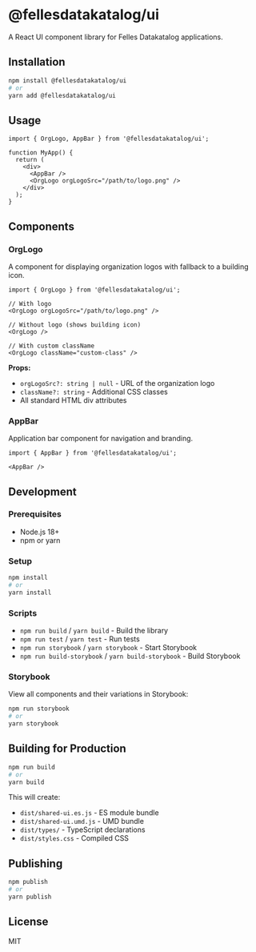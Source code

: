 # @fellesdatakatalog/ui

A React UI component library for Felles Datakatalog applications.

## Installation

```bash
npm install @fellesdatakatalog/ui
# or
yarn add @fellesdatakatalog/ui
```

## Usage

```tsx
import { OrgLogo, AppBar } from '@fellesdatakatalog/ui';

function MyApp() {
  return (
    <div>
      <AppBar />
      <OrgLogo orgLogoSrc="/path/to/logo.png" />
    </div>
  );
}
```

## Components

### OrgLogo

A component for displaying organization logos with fallback to a building icon.

```tsx
import { OrgLogo } from '@fellesdatakatalog/ui';

// With logo
<OrgLogo orgLogoSrc="/path/to/logo.png" />

// Without logo (shows building icon)
<OrgLogo />

// With custom className
<OrgLogo className="custom-class" />
```

**Props:**
- `orgLogoSrc?: string | null` - URL of the organization logo
- `className?: string` - Additional CSS classes
- All standard HTML div attributes

### AppBar

Application bar component for navigation and branding.

```tsx
import { AppBar } from '@fellesdatakatalog/ui';

<AppBar />
```

## Development

### Prerequisites

- Node.js 18+
- npm or yarn

### Setup

```bash
npm install
# or
yarn install
```

### Scripts

- `npm run build` / `yarn build` - Build the library
- `npm run test` / `yarn test` - Run tests
- `npm run storybook` / `yarn storybook` - Start Storybook
- `npm run build-storybook` / `yarn build-storybook` - Build Storybook

### Storybook

View all components and their variations in Storybook:

```bash
npm run storybook
# or
yarn storybook
```

## Building for Production

```bash
npm run build
# or
yarn build
```

This will create:
- `dist/shared-ui.es.js` - ES module bundle
- `dist/shared-ui.umd.js` - UMD bundle
- `dist/types/` - TypeScript declarations
- `dist/styles.css` - Compiled CSS

## Publishing

```bash
npm publish
# or
yarn publish
```

## License

MIT